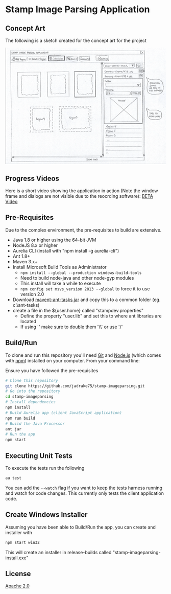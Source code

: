 # Stamp Image Parsing Application

## Concept Art

The following is a sketch created for the concept art for the project

![Concept Sketch](https://github.com/jadrake75/stamp-imageparsing/raw/master/assets/sketches/image-bursting-sketch.png)

## Progress Videos

Here is a short video showing the application in action (Note the window frame and dialogs are not visible due to the reocrding software):
[BETA Video](http://www.drakeserver.com/javaws/videos/BETA%20-%20Stamp%20Image%20Bursting%20Application.mp4)

## Pre-Requisites

Due to the complex environment, the pre-requisites to build are extensive.  

- Java 1.8 or higher using the 64-bit JVM
- NodeJS 8.x or higher
- Aurelia CLI (install with "npm install -g aurelia-cli")
- Ant 1.8+
- Maven 3.x+
- Install Microsoft Build Tools as Administrator 
  - `npm install --global --production windows-build-tools`
  - Need to build node-java and other node-gyp modules
  - This install will take a while to execute
  - `npm config set msvs_version 2013 --global` to force it to use version 2.0
- Download [mavent-ant-tasks.jar](http://archive.apache.org/dist/maven/ant-tasks/2.1.3/binaries/maven-ant-tasks-2.1.3.jar) and copy this to a common folder (eg. c:\ant-tasks)
- create a file in the ${user.home} called "stampdev.properties"
  - Define the property "user.lib" and set this to where ant libraries are located
  - If using '\' make sure to double them '\\\\' or use '/'


## Build/Run

To clone and run this repository you'll need [Git](https://git-scm.com) and [Node.js](https://nodejs.org/en/download/) (which comes with [npm](http://npmjs.com)) installed on your computer. From your command line:

Ensure you have followed the pre-requisites

```bash
# Clone this repository
git clone https://github.com/jadrake75/stamp-imageparsing.git
# Go into the repository
cd stamp-imageparsing
# Install dependencies
npm install
# Build Aurelia app (client JavaScript application)
npm run build
# Build the Java Processor
ant jar
# Run the app
npm start
```

## Executing Unit Tests

To execute the tests run the following
```bash
au test
```

You can add the ``--watch`` flag if you want to keep the tests harness running and watch for code changes.  This currently only tests the client application code.

## Create Windows Installer

Assuming you have been able to Build/Run the app, you can create and installer with

```bash
npm start win32
```

This will create an installer in release-builds called "stamp-imageparsing-install.exe"


## License

[Apache 2.0](LICENSE)
